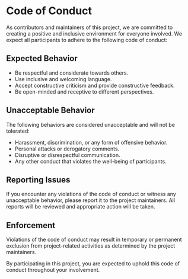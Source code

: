 # Code of Conduct

As contributors and maintainers of this project, we are committed to creating a positive and inclusive environment for everyone involved. We expect all participants to adhere to the following code of conduct:

## Expected Behavior

- Be respectful and considerate towards others.
- Use inclusive and welcoming language.
- Accept constructive criticism and provide constructive feedback.
- Be open-minded and receptive to different perspectives.

## Unacceptable Behavior

The following behaviors are considered unacceptable and will not be tolerated:

- Harassment, discrimination, or any form of offensive behavior.
- Personal attacks or derogatory comments.
- Disruptive or disrespectful communication.
- Any other conduct that violates the well-being of participants.

## Reporting Issues

If you encounter any violations of the code of conduct or witness any unacceptable behavior, please report it to the project maintainers. All reports will be reviewed and appropriate action will be taken.

## Enforcement

Violations of the code of conduct may result in temporary or permanent exclusion from project-related activities as determined by the project maintainers.

By participating in this project, you are expected to uphold this code of conduct throughout your involvement.

